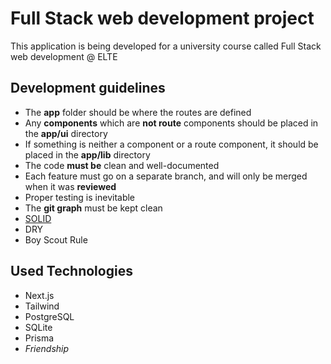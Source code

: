 # Full Stack web development project
This application is being developed for a university course called Full Stack web development @ ELTE

## Development guidelines
- The **app** folder should be where the routes are defined
- Any **components** which are **not route** components should be placed in the **app/ui** directory
- If something is neither a component or a route component, it should be placed in the **app/lib** directory
- The code **must be** clean and well-documented
- Each feature must go on a separate branch, and will only be merged when it was **reviewed**
- Proper testing is inevitable
- The **git graph** must be kept clean
- [SOLID](https://en.wikipedia.org/wiki/SOLID)
- DRY
- Boy Scout Rule

## Used Technologies
- Next.js
- Tailwind
- PostgreSQL
- SQLite
- Prisma
- _Friendship_

